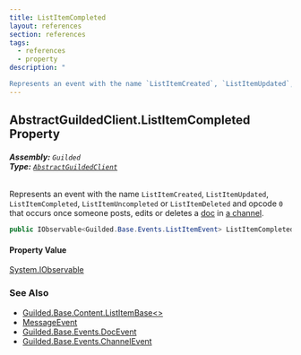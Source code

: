 ```yaml
---
title: ListItemCompleted
layout: references
section: references
tags:
  - references
  - property
description: "

Represents an event with the name `ListItemCreated`, `ListItemUpdated`, `ListItemCompleted`, `ListItemUncompleted` or `ListItemDeleted` and opcode `0` that occurs once someone posts, edits or deletes a [doc](https://docs.microsoft.com/en-us/dotnet/api/Guilded.Base.Events.DocEvent.Doc 'Guilded.Base.Events.DocEvent.Doc') in [a channel](https://docs.microsoft.com/en-us/dotnet/api/Guilded.Base.Events.ListItemEvent.ChannelId 'Guilded.Base.Events.ListItemEvent.ChannelId')."
---
```


## AbstractGuildedClient.ListItemCompleted Property
###### **Assembly:** `Guilded`<br/>**Type:** [`AbstractGuildedClient`](AbstractGuildedClient.md 'Guilded.AbstractGuildedClient')

Represents an event with the name `ListItemCreated`, `ListItemUpdated`, `ListItemCompleted`, `ListItemUncompleted` or `ListItemDeleted` and opcode `0` that occurs once someone posts, edits or deletes a [doc](https://docs.microsoft.com/en-us/dotnet/api/Guilded.Base.Events.DocEvent.Doc 'Guilded.Base.Events.DocEvent.Doc') in [a channel](https://docs.microsoft.com/en-us/dotnet/api/Guilded.Base.Events.ListItemEvent.ChannelId 'Guilded.Base.Events.ListItemEvent.ChannelId').

```csharp
public IObservable<Guilded.Base.Events.ListItemEvent> ListItemCompleted { get; }
```

#### Property Value
[System.IObservable](https://docs.microsoft.com/en-us/dotnet/api/System.IObservable 'System.IObservable')

### See Also
- [Guilded.Base.Content.ListItemBase&lt;&gt;](https://docs.microsoft.com/en-us/dotnet/api/Guilded.Base.Content.ListItemBase-1 'Guilded.Base.Content.ListItemBase`1')
- [MessageEvent](MessageEvent.md 'Guilded.Base.Events.MessageEvent')
- [Guilded.Base.Events.DocEvent](https://docs.microsoft.com/en-us/dotnet/api/Guilded.Base.Events.DocEvent 'Guilded.Base.Events.DocEvent')
- [Guilded.Base.Events.ChannelEvent](https://docs.microsoft.com/en-us/dotnet/api/Guilded.Base.Events.ChannelEvent 'Guilded.Base.Events.ChannelEvent')